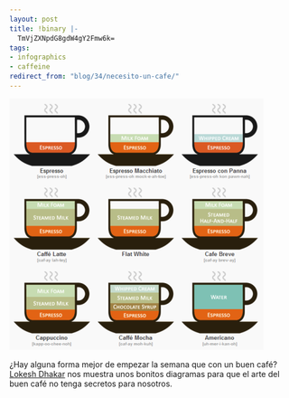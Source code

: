 ```yaml
---
layout: post
title: !binary |-
  TmVjZXNpdG8gdW4gY2Fmw6k=
tags:
- infographics
- caffeine
redirect_from: "blog/34/necesito-un-cafe/"
---
```

<img src="/images/21.png" width="450" height="445" alt="" />

¿Hay alguna forma mejor de empezar la semana que con un buen café? <a href="http://www.lokeshdhakar.com/about/">Lokesh Dhakar</a> nos muestra unos bonitos diagramas para que el arte del buen café no tenga secretos para nosotros.
